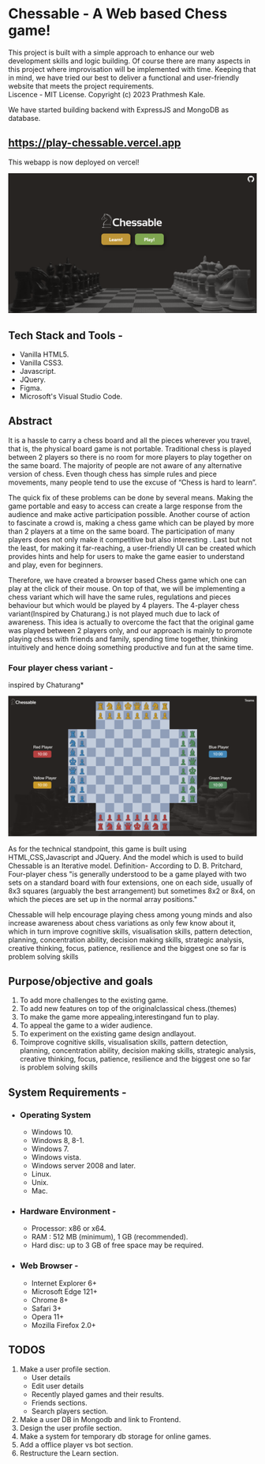 # Chessable - A Web based Chess game!

This project is built with a simple approach to enhance our web development skills and logic
building. Of course there are many aspects in this project where improvisation will be implemented
with time. Keeping that in mind, we have tried our best to deliver a functional and user-friendly
website that meets the project requirements.  
Liscence - MIT License. Copyright (c) 2023 Prathmesh Kale.  


We have started building backend with ExpressJS and MongoDB as database. 

## https://play-chessable.vercel.app

This webapp is now deployed on vercel!

![Chessable landing page](image-1.png)

## Tech Stack and Tools - 
- Vanilla HTML5.
- Vanilla CSS3.
- Javascript.
- JQuery.
- Figma.
- Microsoft's Visual Studio Code.

## Abstract
It is a hassle to carry a chess board and all the pieces wherever you travel, that is, the physical board game is not portable. Traditional chess is played between 2 players so there is no room for more players to play together on the same board. The majority of people are not aware of any alternative version of chess. Even though chess has simple rules and piece movements, many people tend to use the excuse of “Chess is hard to learn”.  

The quick fix of these problems can be done by several means. Making the game portable and easy to access can create a large response from the audience and make active participation possible. Another course of action to fascinate a crowd is, making a chess game which can be played by more than 2 players at a time on the same board. The participation of many players does not only make it competitive but also interesting . Last but not the least, for making it far-reaching, a user-friendly UI can be created which provides hints and help for users to make the game easier to understand and play, even for beginners.  

Therefore, we have created a browser based Chess game which one can play at the click of their mouse. On top of that, we will be implementing a chess variant which will have the same rules, regulations and pieces behaviour but which would be played by 4 players. The 4-player chess variant(Inspired by Chaturang.) is not played much due to lack of awareness. This idea is actually to overcome the fact that the original game was played between 2 players only, and our approach is mainly to promote playing chess with friends and family, spending time together, thinking intuitively and hence doing something productive and fun at the same time.  

### Four player chess variant -   
inspired by Chaturang*  

![Four player chess](image.png)

As for the technical standpoint, this game is built using HTML,CSS,Javascript and JQuery. And the model which is used to build Chessable is an Iterative model.   Definition- According to D. B. Pritchard, Four-player chess "is generally understood to be a game played with two sets on a standard board with four extensions, one on each side, usually of 8x3 squares (arguably the best arrangement) but sometimes 8x2 or 8x4, on which the pieces are set up in the normal array positions."  

Chessable will help encourage playing chess among young minds and also increase awareness about chess variations as only few know about it, which in turn improve cognitive skills, visualisation skills, pattern detection, planning, concentration ability, decision making skills, strategic analysis, creative thinking, focus, patience, resilience and the biggest one so far is problem solving skills


## Purpose/objective and goals
1. To add more challenges to the existing game.
2. To add new features on top of the originalclassical chess.(themes)
3. To make the game more appealing,interestingand fun to play.
4. To appeal the game to a wider audience.
5. To experiment on the existing game design andlayout.
6. Toimprove cognitive skills, visualisation skills, pattern detection, planning, concentration ability, decision making skills, strategic analysis, creative thinking, focus, patience, resilience and the biggest one so far is problem solving skills

## System Requirements -
- ### Operating System
    - Windows 10.
    - Windows 8, 8-1.
    - Windows 7.
    - Windows vista.
    - Windows server 2008 and later.
    - Linux.
    - Unix. 
    - Mac.
- ### Hardware Environment -
    - Processor: x86 or x64.
    - RAM : 512 MB (minimum), 1 GB (recommended).
    - Hard disc: up to 3 GB of free space may be required.  
- ### Web Browser -
    - Internet Explorer 6+
    - Microsoft Edge 121+
    - Chrome 8+
    - Safari 3+
    - Opera 11+
    - Mozilla Firefox 2.0+

## TODOS
1. Make a user profile section.
    - User details
    - Edit user details
    - Recently played games and their results.
    - Friends sections.
    - Search players section.
1. Make a user DB in Mongodb and link to Frontend.
1. Design the user profile section.
1. Make a system for temporary db storage for online games.
1. Add a offlice player vs bot section.
1. Restructure the Learn section.